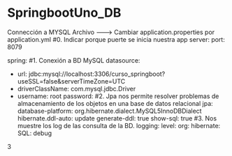 # SpringbootUno_DB

Connección a MYSQL
Archivo ---> Cambiar application.properties por application.yml
#0. Indicar porque puerte se inicia nuestra app
server:
  port: 8079

spring:
#1. Conexión a BD MySQL
  datasource:
 *   url: jdbc:mysql://localhost:3306/curso_springboot?useSSL=false&serverTimeZone=UTC
 *   driverClassName: com.mysql.jdbc.Driver
 *   username: root
    password:
#2. Jpa nos permite resolver problemas de almacenamiento de los objetos en una base de datos relacional
  jpa:
    database-platform: org.hibernate.dialect.MySQL5InnoDBDialect
    hibernate.ddl-auto: update
    generate-ddl: true
    show-sql: true
#3. Nos muestre los log de las consulta de la BD.
logging:
  level:
    org:
      hibernate:
        SQL: debug

3
